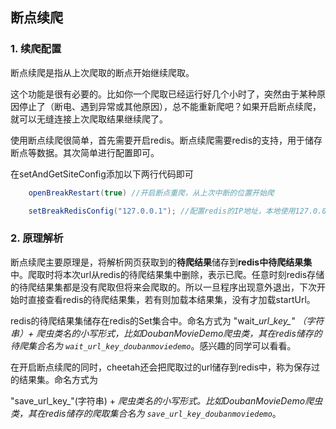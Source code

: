 ## 断点续爬

### 1. 续爬配置

断点续爬是指从上次爬取的断点开始继续爬取。

这个功能是很有必要的。比如你一个爬取已经运行好几个小时了，突然由于某种原因停止了（断电、遇到异常或其他原因），总不能重新爬吧？如果开启断点续爬，就可以无缝连接上次爬取结果继续爬了。

使用断点续爬很简单，首先需要开启redis。断点续爬需要redis的支持，用于储存断点等数据。其次简单进行配置即可。

在setAndGetSiteConfig添加以下两行代码即可

```java
    openBreakRestart(true) //开启断点重爬，从上次中断的位置开始爬

    setBreakRedisConfig("127.0.0.1"); //配置redis的IP地址，本地使用127.0.0.1即可
```



### 2. 原理解析

断点续爬主要原理是，将解析网页获取到的**待爬结果**储存到**redis中待爬结果集**中。爬取时将本次url从redis的待爬结果集中删除，表示已爬。任意时刻redis存储的待爬结果集都是没有爬取但将来会爬取的。所以一旦程序出现意外退出，下次开始时直接查看redis的待爬结果集，若有则加载本结果集，没有才加载startUrl。

redis的待爬结果集储存在redis的Set集合中。命名方式为 "wait\__url_\__key\_" （字符串）+ 爬虫类名的小写形式，比如DoubanMovieDemo爬虫类，其在redis储存的待爬集合名为 `wait_url_key_doubanmoviedemo`_。感兴趣的同学可以看看 。



在开启断点续爬的同时，cheetah还会把爬取过的url储存到redis中，称为保存过的结果集。命名方式为 

"save\_url\_key\_"\(字符串\)   + _爬虫类名的小写形式。比如DoubanMovieDemo爬虫类，其在redis储存的爬取集合名为 `save_url_key_doubanmoviedemo`_。

